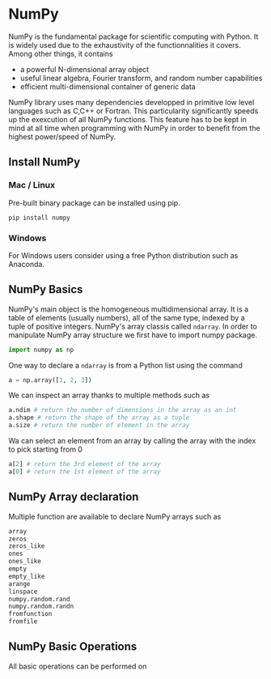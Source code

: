 # NumPy
NumPy is the fundamental package for scientific computing with Python. It is widely used due to the exhaustivity of the functionnalities it covers. Among other things, it contains
 - a powerful N-dimensional array object
 - useful linear algebra, Fourier transform, and random number capabilities
 - efficient multi-dimensional container of generic data

NumPy library uses many dependencies developped in primitive low level languages such as C,C++ or Fortran. This particularity significantly speeds up the exexcution of all NumPy functions. This feature has to be kept in mind at all time when programming with NumPy in order to benefit from the highest power/speed of NumPy.

## Install NumPy
### Mac / Linux
Pre-built binary package can be installed using pip.
```
pip install numpy
```

### Windows
For Windows users consider using a free Python distribution such as Anaconda.

## NumPy Basics
NumPy's main object is the homogeneous multidimensional array. It is a table of elements (usually numbers), all of the same type, indexed by a tuple of positive integers. NumPy's array classis called ```ndarray```. In order to manipulate NumPy array structure we first have to import numpy package.
```python
import numpy as np
```

One way to declare a ```ndarray``` is from a Python list using the command
```python
a = np.array([1, 2, 3])
```

We can inspect an array thanks to multiple methods such as
```python
a.ndim # return the number of dimensions in the array as an int
a.shape # return the shape of the array as a tuple
a.size # return the number of element in the array
```

Wa can select an element from an array by calling the array with the index to pick starting from 0
```python
a[2] # return the 3rd element of the array
a[0] # return the 1st element of the array
```

## NumPy Array declaration
Multiple function are available to declare NumPy arrays such as
```python
array
zeros
zeros_like
ones
ones_like
empty
empty_like
arange
linspace
numpy.random.rand
numpy.random.randn
fromfunction
fromfile
```

## NumPy Basic Operations
All basic operations can be performed on 

